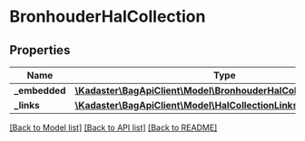 # BronhouderHalCollection

## Properties
Name | Type | Description | Notes
------------ | ------------- | ------------- | -------------
**_embedded** | [**\Kadaster\BagApiClient\Model\BronhouderHalCollectionEmbedded**](BronhouderHalCollectionEmbedded.md) |  | [optional] 
**_links** | [**\Kadaster\BagApiClient\Model\HalCollectionLinks**](HalCollectionLinks.md) |  | [optional] 

[[Back to Model list]](../../README.md#documentation-for-models) [[Back to API list]](../../README.md#documentation-for-api-endpoints) [[Back to README]](../../README.md)

